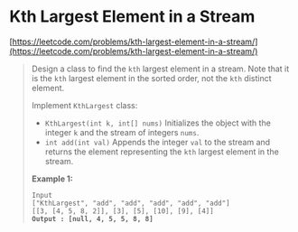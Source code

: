 # Kth Largest Element in a Stream

[https://leetcode.com/problems/kth-largest-element-in-a-stream/](https://leetcode.com/problems/kth-largest-element-in-a-stream/)

> Design a class to find the `kth` largest element in a stream. Note that it is the `kth` largest element in the sorted order, not the `kth` distinct element.
>
> Implement `KthLargest` class:
>
> * `KthLargest(int k, int[] nums)` Initializes the object with the integer `k` and the stream of integers `nums`.
> * `int add(int val)` Appends the integer `val` to the stream and returns the element representing the `kth` largest element in the stream.
>
> &#x20;
>
> **Example 1:**
>
> <pre><code>Input
> ["KthLargest", "add", "add", "add", "add", "add"]
> [[3, [4, 5, 8, 2]], [3], [5], [10], [9], [4]]
> <strong>Output : [null, 4, 5, 5, 8, 8]</strong></code></pre>
